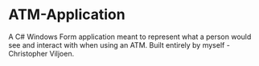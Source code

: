 # ATM-Application
A C# Windows Form application meant to represent what a person would see and interact with when using an ATM. Built entirely by myself - Christopher Viljoen.
